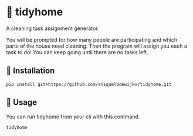 # 🏡 tidyhome
A cleaning task assignment generator.

You will be prompted for how many people are participating and which parts of the house need cleaning.
Then the program will assign you each a task to do! You can keep going until there are no tasks left.

## 🧹 Installation
```
pip install git+https://github.com/aniquelodewijkx/tidyhome.git
```

## 🧼 Usage
 You can run tidyhome from your cli with this command.

```sh
tidyhome



